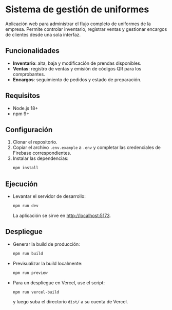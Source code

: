 # Sistema de gestión de uniformes

Aplicación web para administrar el flujo completo de uniformes de la empresa. Permite controlar inventario, registrar ventas y gestionar encargos de clientes desde una sola interfaz.

## Funcionalidades
- **Inventario**: alta, baja y modificación de prendas disponibles.
- **Ventas**: registro de ventas y emisión de códigos QR para los comprobantes.
- **Encargos**: seguimiento de pedidos y estado de preparación.

## Requisitos
- Node.js 18+
- npm 9+

## Configuración
1. Clonar el repositorio.
2. Copiar el archivo `.env.example` a `.env` y completar las credenciales de Firebase correspondientes.
3. Instalar las dependencias:
   ```bash
   npm install
   ```

## Ejecución
- Levantar el servidor de desarrollo:
  ```bash
  npm run dev
  ```
  La aplicación se sirve en [http://localhost:5173](http://localhost:5173).

## Despliegue
- Generar la build de producción:
  ```bash
  npm run build
  ```
- Previsualizar la build localmente:
  ```bash
  npm run preview
  ```
- Para un despliegue en Vercel, use el script:
  ```bash
  npm run vercel-build
  ```
  y luego suba el directorio `dist/` a su cuenta de Vercel.

